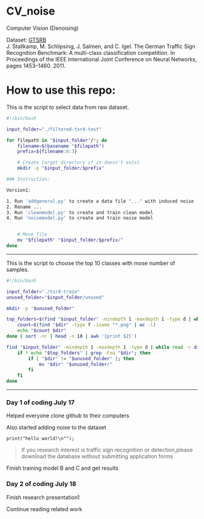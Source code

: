 # CV_noise
Computer Vision (Denoising)


Dataset: [GTSRB](https://benchmark.ini.rub.de/gtsrb_news.html)\
J. Stallkamp, M. Schlipsing, J. Salmen, and C. Igel. The German Traffic Sign Recognition Benchmark: A multi-class classification competition. In Proceedings of the IEEE International Joint Conference on Neural Networks, pages 1453–1460. 2011. 


[//]: # (J. Stallkamp, M. Schlipsing, J. Salmen, C. Igel, Man vs. computer: Benchmarking machine learning algorithms for traffic sign recognition, Neural Networks, Available online 20 February 2012, ISSN 0893-6080, 10.1016/j.neunet.2012.02.016. &#40;http://www.sciencedirect.com/science/article/pii/S0893608012000457&#41; Keywords: Traffic sign recognition; Machine learning; Convolutional neural networks; Benchmarking)



# How to use this repo:
This is the script to select data from raw dataset.
```bash
#!/bin/bash

input_folder="./filtered-tsrd-test"

for filepath in "$input_folder"/*; do
    filename=$(basename "$filepath")
    prefix=${filename:0:3}

    # Create target directory if it doesn't exist
    mkdir -p "$input_folder/$prefix"

### Instruction:

Version1:

1. Run 'addgeneral.py' to create a data file "..." with induced noise
2. Rename ...
3. Run 'cleanmodel.py' to create and train clean model
4. Run 'noisemodel.py' to create and train noise model 


    # Move file
    mv "$filepath" "$input_folder/$prefix/"
done
```
---
This is the script to choose the top 10 classes with mose number of samples.
```bash
#!/bin/bash

input_folder="./tsrd-train"
unused_folder="$input_folder/unused"

mkdir -p "$unused_folder"

top_folders=$(find "$input_folder" -mindepth 1 -maxdepth 1 -type d | while read -r dir; do
    count=$(find "$dir" -type f -iname "*.png" | wc -l)
    echo "$count $dir"
done | sort -nr | head -n 10 | awk '{print $2}')

find "$input_folder" -mindepth 1 -maxdepth 1 -type d | while read -r dir; do
    if ! echo "$top_folders" | grep -Fxq "$dir"; then
        if [ "$dir" != "$unused_folder" ]; then
            mv "$dir" "$unused_folder/"
        fi
    fi
done
```
---
### Day 1 of coding July 17
Helped everyone clone github to their computers

Also started adding noise to the dataset

``print("hello world!\n"");``

>If you research interest is traffic sign recognition or 
detection,please download the database without 
submitting application forms

Finish training model B and C and get results

>

### Day 2 of coding July 18
Finish research presentation1

Continue reading related work